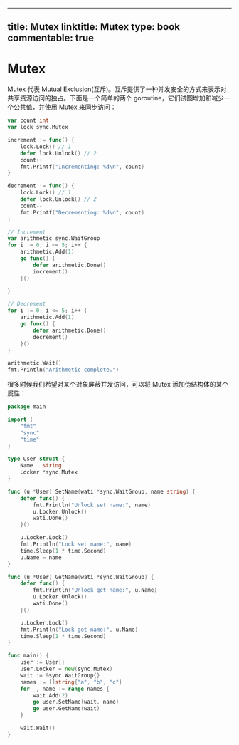 
---
title: Mutex
linktitle: Mutex
type: book
commentable: true
---

# Mutex

Mutex 代表 Mutual Exclusion(互斥)。互斥提供了一种并发安全的方式来表示对共享资源访问的独占。下面是一个简单的两个 goroutine，它们试图增加和减少一个公共值，并使用 Mutex 来同步访问：

```go
var count int
var lock sync.Mutex

increment := func() {
	lock.Lock() // 1
	defer lock.Unlock() // 2
	count++
	fmt.Printf("Incrementing: %d\n", count)
}

decrement := func() {
	lock.Lock() // 1
	defer lock.Unlock() // 2
	count--
	fmt.Printf("Decrementing: %d\n", count)
}

// Increment
var arithmetic sync.WaitGroup
for i := 0; i <= 5; i++ {
	arithmetic.Add(1)
	go func() {
		defer arithmetic.Done()
		increment()
	}()

}

// Decrement
for i := 0; i <= 5; i++ {
	arithmetic.Add(1)
	go func() {
		defer arithmetic.Done()
		decrement()
	}()
}

arithmetic.Wait()
fmt.Println("Arithmetic complete.")
```

很多时候我们希望对某个对象屏蔽并发访问，可以将 Mutex 添加伪结构体的某个属性：

```go
package main

import (
	"fmt"
	"sync"
	"time"
)

type User struct {
	Name   string
	Locker *sync.Mutex
}

func (u *User) SetName(wati *sync.WaitGroup, name string) {
	defer func() {
		fmt.Println("Unlock set name:", name)
		u.Locker.Unlock()
		wati.Done()
	}()

	u.Locker.Lock()
	fmt.Println("Lock set name:", name)
	time.Sleep(1 * time.Second)
	u.Name = name
}

func (u *User) GetName(wati *sync.WaitGroup) {
	defer func() {
		fmt.Println("Unlock get name:", u.Name)
		u.Locker.Unlock()
		wati.Done()
	}()

	u.Locker.Lock()
	fmt.Println("Lock get name:", u.Name)
	time.Sleep(1 * time.Second)
}

func main() {
	user := User{}
	user.Locker = new(sync.Mutex)
	wait := &sync.WaitGroup{}
	names := []string{"a", "b", "c"}
	for _, name := range names {
		wait.Add(2)
		go user.SetName(wait, name)
		go user.GetName(wait)
	}

	wait.Wait()
}
```

    